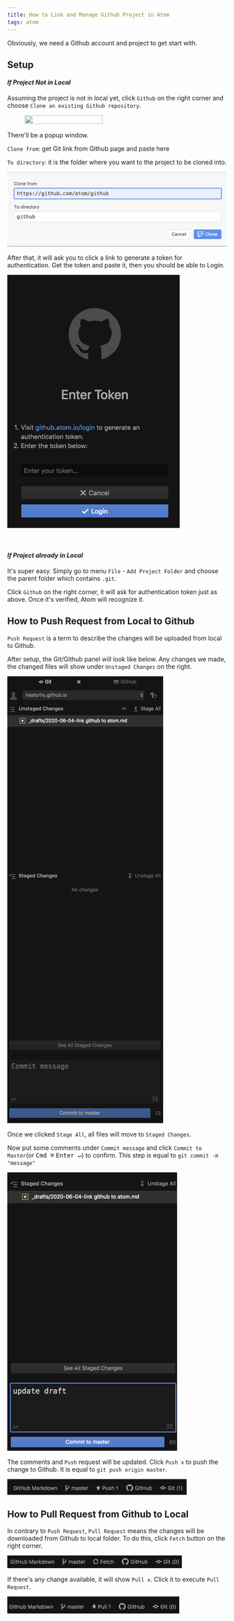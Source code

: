 ```yaml
---
title: How to Link and Manage Github Project in Atom
tags: atom
---
```

Obviously, we need a Github account and project to get start with.

## Setup


#### *If Project Not in Local*

Assuming the project is not in local yet, click `Github` on the right corner and choose `Clone an existing Github repository`.

<figure>
<img src = "{{site.url}}/assets/git1.png" width = "65%" height = "65%" />
<!-- <figcaption>Fig 1. bagian-bagin dari shell prompt.</figcaption> -->
</figure>

There'll be a popup window.

`Clone from`: get Git link from Github page and paste here

`To directory`: it is the folder where you want to the project to be cloned into.

![](/assets/git2.png)

After that, it will ask you to click a link to generate a token for authentication. Get the token and paste it, then you should be able to Login.

![](/assets/git3.png)

<br>

#### *If Project already in Local*

It's super easy. Simply go to menu `File` - `Add Project Folder` and choose the parent folder which contains `.git`.

Click `Github` on the right corner, it will ask for authentication token just as above. Once it's verified, Atom will recognize it.

## How to Push Request from Local to Github

`Push Request` is a term to describe the changes will be uploaded from local to Github.

After setup, the Git/Github panel will look like below. Any changes we made, the changed files will show under `Unstaged Changes` on the right.

![](/assets/push1.png)

Once we clicked `Stage All`, all files will move to `Staged Changes`.

Now put some comments under `Commit message` and click `Commit to Master`(or <kbd>Cmd ⌘</kbd> <kbd>Enter ↵</kbd>) to confirm. This step is equal to `git commit -m "message"`

![](/assets/push2.png)

The comments and `Push` request will be updated. Click `Push x` to push the change to Github. It is equal to `git push origin master`.

![](/assets/push3.png)

## How to Pull Request from Github to Local

In contrary to `Push Request`, `Pull Request` means the changes will be downloaded from Github to local folder. To do this, click `Fetch` button on the right corner.

![](/assets/pull1.png)

If there's any change available, it will show `Pull x`. Click it to execute `Pull Request`.

![](/assets/pull2.png)
